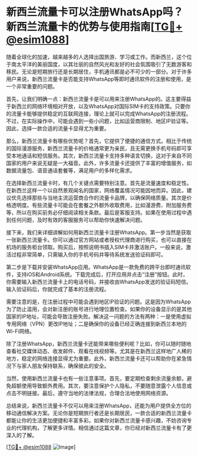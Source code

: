 # 新西兰流量卡可以注册WhatsApp吗？新西兰流量卡的优势与使用指南[[TG💪+ @esim1088](https://t.me/s/esim1088)]

随着全球化的加速，越来越多的人选择出国旅游、学习或工作。而新西兰，这个位于南太平洋的美丽国度，以其壮丽的自然风光和友好的社会氛围吸引了无数游客和移民。无论是短期旅行还是长期居住，手机通讯都是必不可少的一部分。对于许多用户来说，新西兰流量卡是否能支持WhatsApp等即时通讯软件的注册和使用，是一个非常重要的问题。

首先，让我们明确一点：新西兰流量卡是可以用来注册WhatsApp的。这主要得益于新西兰的网络环境相对开放，以及WhatsApp对国际SIM卡的支持政策。只要你的流量卡能够提供稳定的互联网连接，理论上就可以完成WhatsApp的注册流程。不过，在实际操作中，可能会遇到一些小问题，比如运营商限制、地区IP验证等。因此，选择一款合适的流量卡显得尤为重要。

那么，新西兰流量卡有哪些优势呢？首先，它提供了便捷的通信方式。相比于传统的国际漫游服务，新西兰流量卡的价格通常更为亲民，且无需更换手机号码即可享受本地通话和短信服务。其次，新西兰流量卡支持多种语言切换，这对于来自不同国家的用户来说无疑是一大福音。此外，许多流量卡还提供了丰富的增值服务，如数据流量包、语音通话套餐等，满足用户的多样化需求。

在选择新西兰流量卡时，有几个关键点需要特别注意。首先是流量速度和稳定性。在新西兰这样一个以自然景观闻名的国家，网络覆盖情况可能因地而异。因此，建议优先选择那些与当地主流运营商合作的流量卡品牌，以确保网络质量。其次是价格透明度。有些流量卡可能会在套餐之外额外收取费用，比如漫游费、附加服务费等，所以在购买前务必仔细阅读相关条款。最后是客服支持。如果在使用过程中遇到任何问题，及时有效的客服服务可以帮助你快速解决问题。

接下来，我们来详细讲解如何用新西兰流量卡注册WhatsApp。第一步当然是获取一张新西兰流量卡。你可以通过官方网站或者授权代理商进行购买，也可以直接在机场的服务柜台领取。购买后，按照说明书插入SIM卡并激活账户。一般来说，激活过程非常简单，只需输入你的手机号码并等待系统发送验证码即可。

第二步是下载并安装WhatsApp应用。WhatsApp是一款免费的跨平台即时通讯软件，支持iOS和Android系统。下载完成后，打开应用并点击“注册”按钮。此时，你需要输入新西兰流量卡上的电话号码，并接收由WhatsApp发送的验证码短信。输入验证码后，你就完成了基本的注册流程。

需要注意的是，在注册过程中可能会遇到地区IP验证的问题。这是因为WhatsApp为了防止滥用，会对新注册的账号进行地理位置检查。如果你的设备显示的是其他国家的IP地址，可能会导致注册失败。解决这一问题的方法有两种：一是使用虚拟专用网络（VPN）更改IP地址；二是确保你的设备已经正确连接到新西兰本地的Wi-Fi网络。

除了注册WhatsApp，新西兰流量卡还能带来哪些便利呢？比如，你可以随时随地查看社交媒体动态、收发邮件、观看在线视频等。尤其是在新西兰这样地广人稀的地方，稳定的网络连接显得尤为重要。此外，新西兰流量卡还可以帮助你在紧急情况下与家人朋友保持联系，确保彼此的安全。

当然，使用新西兰流量卡也有一些注意事项。首先，要定期检查剩余流量余额，避免超额使用导致额外费用。其次，要注意保护个人隐私，不要随意泄露个人信息或点击不明链接。最后，遵守当地的法律法规，合理合法地使用网络资源。

总结来说，新西兰流量卡不仅可以用来注册WhatsApp，还能为用户提供全方位的移动通信解决方案。无论你是短期旅行者还是长期居民，一款合适的新西兰流量卡都能让你的生活更加便捷和丰富多彩。如果你对新西兰流量卡感兴趣，不妨咨询专业的代理机构，了解更多详情。相信通过这篇文章，你已经对新西兰流量卡有了更深入的了解。

[[TG💪+ @esim1088](https://t.me/s/esim1088) ![Image](https://i.postimg.cc/4NQfJmqS/Snipaste-2025-05-13-00-14-12.png)]